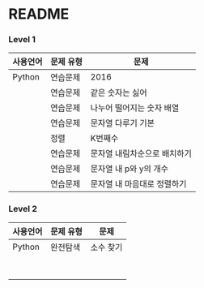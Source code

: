# README

### Level 1

| 사용언어 | 문제 유형 | 문제                         |
| -------- | --------- | ---------------------------- |
| Python   | 연습문제  | 2016                         |
|          | 연습문제  | 같은 숫자는 싫어             |
|          | 연습문제  | 나누어 떨어지는 숫자 배열    |
|          | 연습문제  | 문자열 다루기 기본           |
|          | 정렬      | K번째수                      |
|          | 연습문제  | 문자열 내림차순으로 배치하기 |
|          | 연습문제  | 문자열 내 p와 y의 개수       |
|          | 연습문제  | 문자열 내 마음대로 정렬하기  |

### Level 2

| 사용언어 | 문제 유형 | 문제      |
| -------- | --------- | --------- |
| Python   | 완전탐색  | 소수 찾기 |
|          |           |           |
|          |           |           |
|          |           |           |
|          |           |           |
|          |           |           |
|          |           |           |
|          |           |           |
|          |           |           |

